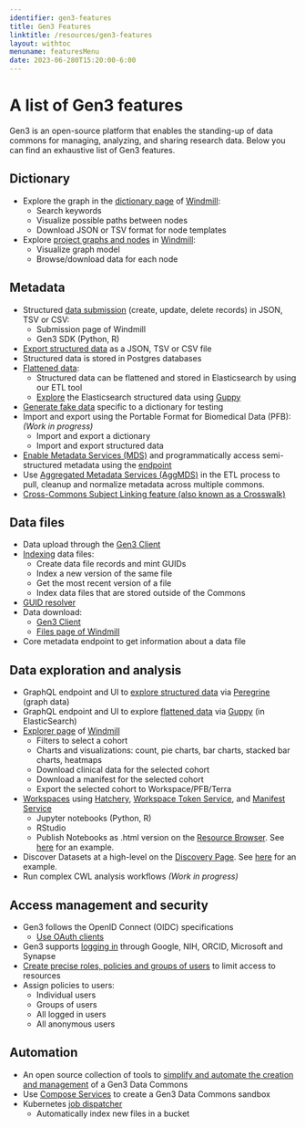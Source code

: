 ```yaml
---
identifier: gen3-features
title: Gen3 Features
linktitle: /resources/gen3-features
layout: withtoc
menuname: featuresMenu
date: 2023-06-280T15:20:00-6:00
---
```


# A list of Gen3 features

Gen3 is an open-source platform that enables the standing-up of data commons for managing, analyzing, and sharing research data. Below you can find an exhaustive list of Gen3 features.

## Dictionary

* Explore the graph in the [dictionary page](../user/dictionary/) of [Windmill](https://github.com/uc-cdis/data-portal):
    * Search keywords
    * Visualize possible paths between nodes
    * Download JSON or TSV format for node templates
* Explore [project graphs and nodes](../user/dictionary/#understanding-the-gen3-data-dictionary-and-model) in [Windmill](https://github.com/uc-cdis/data-portal):
    * Visualize graph model
    * Browse/download data for each node

## Metadata

* Structured [data submission](../user/submit-data/) (create, update, delete records) in JSON, TSV or CSV:
    * Submission page of Windmill
    * Gen3 SDK (Python, R)
* [Export structured data](../user/access-data/#access-data-using-the-api) as a JSON, TSV or CSV file
* Structured data is stored in Postgres databases
* [Flattened data](../developer/flat-model-api/):
    * Structured data can be flattened and stored in Elasticsearch by using our ETL tool
    * [Explore](../user/access-data/) the Elasticsearch structured data using [Guppy](https://github.com/uc-cdis/guppy)
* [Generate fake data](https://github.com/uc-cdis/data-simulator) specific to a dictionary for testing
* Import and export using the Portable Format for Biomedical Data (PFB): *(Work in progress)*
    * Import and export a dictionary
    * Import and export structured data
* [Enable Metadata Services (MDS)](https://github.com/uc-cdis/metadata-service#metadata-service) and programmatically access semi-structured metadata using the [endpoint](https://petstore.swagger.io/?url=https://raw.githubusercontent.com/uc-cdis/metadata-service/master/docs/openapi.yaml)
* Use [Aggregated Metadata Services (AggMDS)](https://github.com/uc-cdis/metadata-service/blob/master/docs/config_agg_mds.md) in the ETL process to pull, cleanup and normalize metadata across multiple commons.
* [Cross-Commons Subject Linking feature (also known as a Crosswalk)](https://github.com/uc-cdis/gen3sdk-python/blob/master/docs/howto/crosswalk.md)

## Data files

* Data upload through the [Gen3 Client](../user/gen3-client/)
* [Indexing](https://github.com/uc-cdis/indexd) data files:
    * Create data file records and mint GUIDs
    * Index a new version of the same file
    * Get the most recent version of a file
    * Index data files that are stored outside of the Commons
* [GUID resolver](https://dataguids.org/)
* Data download:
    * [Gen3 Client](../user/gen3-client/)
    * [Files page of Windmill](../user/access-data/#access-data-from-the-data-commons-website)
* Core metadata endpoint to get information about a data file


## Data exploration and analysis

* GraphQL endpoint and UI to [explore structured data](../developer/flat-model-api/) via [Peregrine](https://github.com/uc-cdis/peregrine) (graph data)
* GraphQL endpoint and UI to explore [flattened data](../developer/flat-model-api/) via [Guppy](https://github.com/uc-cdis/guppy) (in ElasticSearch)
* [Explorer page](../user/access-data//#access-data-from-the-data-commons-website) of [Windmill](https://github.com/uc-cdis/data-portal)
    * Filters to select a cohort
    * Charts and visualizations: count, pie charts, bar charts, stacked bar charts, heatmaps
    * Download clinical data for the selected cohort
    * Download a manifest for the selected cohort
    * Export the selected cohort to Workspace/PFB/Terra
* [Workspaces](../user/analyze-data/) using [Hatchery](https://github.com/uc-cdis/hatchery), [Workspace Token Service](https://github.com/uc-cdis/workspace-token-service), and [Manifest Service](https://github.com/uc-cdis/manifestservice)
    * Jupyter notebooks (Python, R)
    * RStudio
    * Publish Notebooks as .html version on the [Resource Browser](https://github.com/uc-cdis/data-portal/blob/master/docs/resource_browser.md). See [here](https://chicagoland.pandemicresponsecommons.org/resource-browser) for an example.
* Discover Datasets at a high-level on the [Discovery Page](https://github.com/uc-cdis/data-portal/blob/master/docs/portal_config.md). See [here](https://gen3.datacommons.io/discovery) for an example.
* Run complex CWL analysis workflows *(Work in progress)*


## Access management and security

* Gen3 follows the OpenID Connect (OIDC) specifications
    * [Use OAuth clients](https://github.com/uc-cdis/fence/#oidc--oauth2)
* Gen3 supports [logging in](https://github.com/uc-cdis/fence/) through Google, NIH, ORCID, Microsoft and Synapse
* [Create precise roles, policies and groups of users](https://github.com/uc-cdis/arborist) to limit access to resources
* Assign policies to users:
    * Individual users
    * Groups of users
    * All logged in users
    * All anonymous users

## Automation

* An open source collection of tools to [simplify and automate the creation and management](../operator/#2-cloud-automation) of a Gen3 Data Commons
* Use [Compose Services](../operator/#1-compose-services) to create a Gen3 Data Commons sandbox
* Kubernetes [job dispatcher](https://github.com/uc-cdis/ssjdispatcher)
    * Automatically index new files in a bucket
